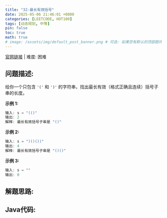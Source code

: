 ```yaml
---
title: "32-最长有效括号"
date: 2025-05-06 21:46:01 +0800
categories: [LEETCODE, HOT100]
tags: [动态规划, 中等]
pin: false
toc: true
math: true
# image: /assets/img/default_post_banner.png # 可选: 如果您有默认的顶部图片，取消注释并修改路径
---
```


[官网链接](https://leetcode.cn/problems/longest-valid-parentheses/) \| 难度: 困难

## 问题描述: 

给你一个只包含 `'('` 和 `')'` 的字符串，找出最长有效（格式正确且连续）括号子串的长度。

**示例 1:**

```java
输入: s = "(()"
输出: 2
解释: 最长有效括号子串是 "()"
```

**示例 2:**

```java
输入: s = ")()())"
输出: 4
解释: 最长有效括号子串是 "()()"
```

**示例 3:**

```java
输入: s = ""
输出: 0
```

## 解题思路: 



## Java代码: 
